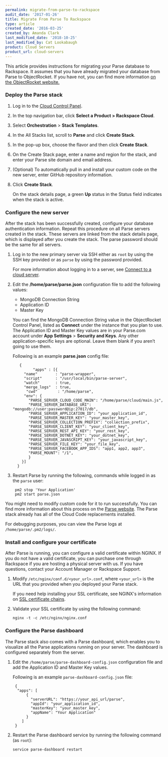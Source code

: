 ```yaml
---
permalink: migrate-from-parse-to-rackspace
audit_date: '2017-01-26'
title: Migrate From Parse To Rackspace
type: article
created_date: '2016-03-25'
created_by: Amanda Clark
last_modified_date: '2018-10-25'
last_modified_by: Cat Lookabaugh
product: Cloud Servers
product_url: cloud-servers
---
```


This article provides instructions for migrating your Parse database to
Rackspace. It assumes that you have already migrated your database from Parse
to ObjectRocket. If you have not, you can find more information [
on the ObjectRocket website.](https://objectrocket.com/)

### Deploy the Parse stack

1. Log in to the [Cloud Control Panel](https://login.rackspace.com).

2. In the top navigation bar, click **Select a Product > Rackspace Cloud**.

3. Select **Orchestration** > **Stack Templates**.

4. In the All Stacks list, scroll to **Parse** and click **Create Stack**.

5. In the pop-up box, choose the flavor and then click **Create Stack**.

6. On the Create Stack page, enter a name and region for the stack, and enter your Parse site domain and email address.

7. (Optional) To automatically pull in and install your custom code on the new server, enter GitHub repository information.

8. Click **Create Stack**.

   On the stack details page, a green **Up** status in the Status field indicates when the stack is active.


### Configure the new server

After the stack has been successfully created, configure your database
authentication information. Repeat this procedure on all Parse servers created
in the stack. These servers are linked from the stack details page, which is
displayed after you create the stack. The parse password should be the same for
all servers.

1. Log in to the new primary server via SSH either as `root` by using the SSH key provided or as `parse` by using the password provided.

   For more information about logging in to a server, see [Connect to a cloud server](/support/how-to/connect-to-a-cloud-server/).

2. Edit the **/home/parse/parse.json** configuration file to add the following values:

   - MongoDB Connection String
   - Application ID
   - Master Key

   You can find the MongoDB Connection String value in the ObjectRocket Control Panel, listed as **Connect** under the instance that you plan to use. The Application ID and Master Key values are in your Parse.com account under **App Settings** > **Security and Keys**. Any other application-specific keys are optional. Leave them blank if you aren’t going to use them.

   Following is an example **parse.json** config file:

	      {
		        "apps" : [{
            "name"        : "parse-wrapper",
            "script"      : "/usr/local/bin/parse-server",
            "watch"       : true,
            "merge_logs"  : true,
             "cwd"         : "/home/parse",
            "env": {
              "PARSE_SERVER_CLOUD_CODE_MAIN": "/home/parse/cloud/main.js",
              "PARSE_SERVER_DATABASE_URI": "mongodb://user:password@ip:27017/db",
              "PARSE_SERVER_APPLICATION_ID": "your_application_id",
              "PARSE_SERVER_MASTER_KEY": "your_master_key",
              "PARSE_SERVER_COLLECTION_PREFIX": "collection_prefix",
              "PARSE_SERVER_CLIENT_KEY": "your_client_key",
              "PARSE_SERVER_REST_API_KEY": "your_rest_key",
              "PARSE_SERVER_DOTNET_KEY": "your_dotnet_key",
              "PARSE_SERVER_JAVASCRIPT_KEY": "your_javascript_key",
              "PARSE_SERVER_FILE_KEY": "your_file_key",
              "PARSE_SERVER_FACEBOOK_APP_IDS": "app1, app2, app3",
              "PARSE_MOUNT": "/1",
              }
           }]
         }

3. Restart Parse by running the following, commands while logged in as the `parse` user:

	    pm2 stop 'Your Application'
	    pm2 start parse.json


You might need to modify custom code for it to run successfully. You can
find more information about this process on the [Parse website](https://parse.com/migration).
The Parse stack already has all of the Cloud Code replacements installed.

For debugging purposes, you can view the Parse logs at `/home/parse/.pm2/logs/`.


### Install and configure your certificate

After Parse is running, you can configure a valid certificate within NGINX. If
you do not have a valid certificate, you can purchase one through Rackspace if
you are hosting a physical server with us. If you have questions, contact your
Account Manager or Rackspace Support.

1. Modify `/etc/nginx/conf.d/<your_url>.conf`, where `<your_url>` is the URL that you provided when you deployed your Parse stack.

   If you need help installing your SSL certificate, see NGINX's information on [SSL certificate chains](https://nginx.org/en/docs/http/configuring_https_servers.html#chains).

2. Validate your SSL certificate by using the following command:

       nginx -t -c /etc/nginx/nginx.conf


### Configure the Parse dashboard

The Parse stack also comes with a Parse dashboard, which enables you to visualize
all the Parse applications running on your server. The dashboard is configured
separately from the server.

1. Edit the `/home/parse/parse-dashboard-config.json` configuration file and add the Application ID and Master Key values.

   Following is an example `parse-dashboard-config.json` file:

	    {
	     "apps": [
	         {
	           "serverURL": "https://your_api_url/parse",
	           "appId": "your_application_id",
	           "masterKey": "your_master_key",
	           "appName": "Your Application"
	         }
	       ]
	    }

2. Restart the Parse dashboard service by running the following command (as `root`):

       service parse-dashboard restart
